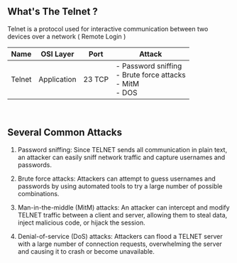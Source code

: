 
## What's The Telnet ?
Telnet is a protocol used for interactive communication between two devices over a network ( Remote Login )

| Name  | OSI Layer | Port | Attack  |
| ---   | ---       | ---  | ---     |
| Telnet | Application  | 23 TCP     |  - Password sniffing <br> - Brute force attacks <br> - MitM <br> - DOS   |

<BR>

## Several Common Attacks 

1. Password sniffing: Since TELNET sends all communication in plain text, an attacker can easily sniff network traffic and capture usernames and passwords.

2. Brute force attacks: Attackers can attempt to guess usernames and passwords by using automated tools to try a large number of possible combinations.

3. Man-in-the-middle (MitM) attacks: An attacker can intercept and modify TELNET traffic between a client and server, allowing them to steal data, inject malicious code, or hijack the session.

4. Denial-of-service (DoS) attacks: Attackers can flood a TELNET server with a large number of connection requests, overwhelming the server and causing it to crash or become unavailable.
